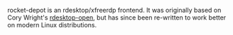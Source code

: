 rocket-depot is an rdesktop/xfreerdp frontend.  It was originally based on Cory
Wright's
[rdesktop-open](http://projects.standblue.net/software/#rdesktop-open), but has
since been re-written to work better on modern Linux distributions.
